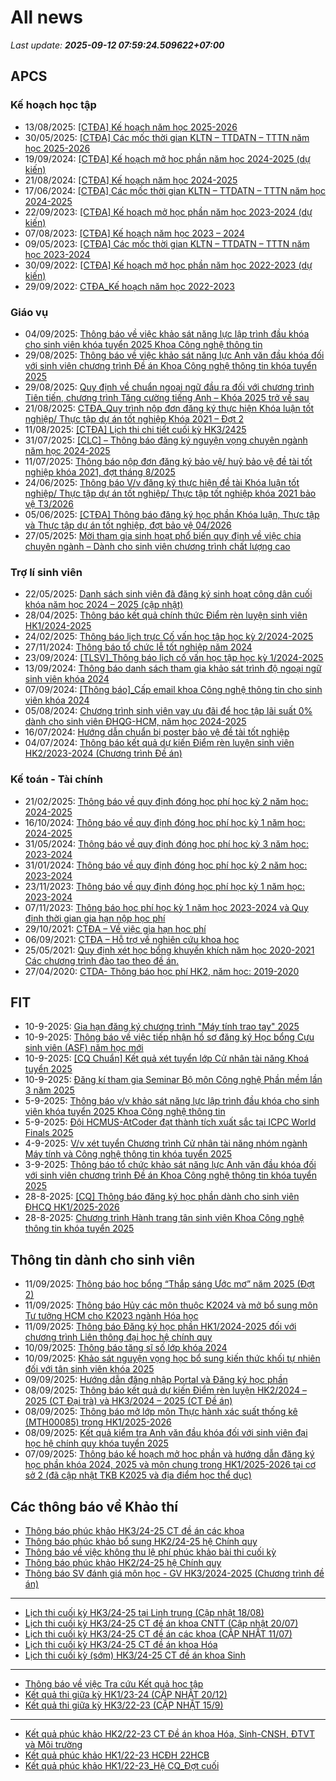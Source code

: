 # All news
_Last update: **2025-09-12 07:59:24.509622+07:00**_
## APCS
### Kế hoạch học tập
 - 13/08/2025: [[CTĐA] Kế hoạch năm học 2025-2026](https://www.ctda.hcmus.edu.vn/vi/2025/08/ctda-ke-hoach-nam-hoc-2025-2026/)
 - 30/05/2025: [[CTĐA] Các mốc thời gian KLTN – TTDATN – TTTN năm học 2025-2026](https://www.ctda.hcmus.edu.vn/vi/2025/05/ctda-cac-moc-thoi-gian-kltn-ttdatn-tttn-nam-hoc-2025-2026/)
 - 19/09/2024: [[CTĐA] Kế hoạch mở học phần năm học 2024-2025 (dự kiến)](https://www.ctda.hcmus.edu.vn/vi/2024/09/ctda-ke-hoach-mo-hoc-phan-nam-hoc-2024-2025-du-kien/)
 - 21/08/2024: [[CTĐA] Kế hoạch năm học 2024-2025](https://www.ctda.hcmus.edu.vn/vi/2024/08/ctda-ke-hoach-nam-hoc-2024-2025/)
 - 17/06/2024: [[CTĐA] Các mốc thời gian KLTN – TTDATN – TTTN năm học 2024-2025](https://www.ctda.hcmus.edu.vn/vi/2024/06/ctda-cac-moc-thoi-gian-kltn-ttdatn-tttn-nam-hoc-2024-2025/)
 - 22/09/2023: [[CTĐA] Kế hoạch mở học phần năm học 2023-2024 (dự kiến)](https://www.ctda.hcmus.edu.vn/vi/2023/09/ctda-ke-hoach-mo-hoc-phan-nam-hoc-2023-2024-du-kien/)
 - 07/08/2023: [[CTĐA] Kế hoạch năm học 2023 – 2024](https://www.ctda.hcmus.edu.vn/vi/2023/08/ctda-ke-hoach-nam-hoc-2023-2024/)
 - 09/05/2023: [[CTĐA] Các mốc thời gian KLTN – TTDATN – TTTN năm học 2023-2024](https://www.ctda.hcmus.edu.vn/vi/2023/05/ctda-cac-moc-thoi-gian-kltn-ttdatn-tttn-nam-hoc-2023-2024/)
 - 30/09/2022: [[CTĐA] Kế hoạch mở học phần năm học 2022-2023 (dự kiến)](https://www.ctda.hcmus.edu.vn/vi/2022/09/ctda-ke-hoach-mo-hoc-phan-nam-hoc-2022-2023-du-kien/)
 - 29/09/2022: [CTĐA_Kế hoạch năm học 2022-2023](https://www.ctda.hcmus.edu.vn/vi/2022/09/ctda_ke-hoach-nam-hoc-2022-2023/)

### Giáo vụ
 - 04/09/2025: [Thông báo về việc khảo sát năng lực lập trình đầu khóa cho sinh viên khóa tuyển 2025 Khoa Công nghệ thông tin](https://www.ctda.hcmus.edu.vn/vi/2025/09/thong-bao-ve-viec-khao-sat-nang-luc-lap-trinh-dau-khoa-cho-sinh-vien-khoa-tuyen-2025-khoa-cong-nghe-thong-tin/)
 - 29/08/2025: [Thông báo về việc khảo sát năng lực Anh văn đầu khóa đối với sinh viên chương trình Đề án Khoa Công nghệ thông tin khóa tuyển 2025](https://www.ctda.hcmus.edu.vn/vi/2025/08/thong-bao-ve-viec-khao-sat-nang-luc-anh-van-dau-khoa-doi-voi-sinh-vien-chuong-trinh-de-an-khoa-cong-nghe-thong-tin-khoa-tuyen-2025/)
 - 29/08/2025: [Quy định về chuẩn ngoại ngữ đầu ra đối với chương trình Tiên tiến, chương trình Tăng cường tiếng Anh – Khóa 2025 trở về sau](https://www.ctda.hcmus.edu.vn/vi/2025/08/quy-dinh-ve-chuan-ngoai-ngu-dau-ra-doi-voi-chuong-trinh-tien-tien-chuong-trinh-tang-cuong-tieng-anh-khoa-2025/)
 - 21/08/2025: [CTĐA_Quy trình nộp đơn đăng ký thực hiện Khóa luận tốt nghiệp/ Thực tập dự án tốt nghiệp Khóa 2021 – Đợt 2](https://www.ctda.hcmus.edu.vn/vi/2025/08/ctda_quy-trinh-nop-don-dang-ky-thuc-hien-khoa-luan-tot-nghiep-thuc-tap-du-an-tot-nghiep-khoa-2021-dot-2/)
 - 11/08/2025: [[CTĐA] Lịch thi chi tiết cuối kỳ HK3/2425](https://www.ctda.hcmus.edu.vn/vi/2025/08/ctda-lich-thi-chi-tiet-cuoi-ky-hk3-2425/)
 - 31/07/2025: [[CLC] – Thông báo đăng ký nguyện vọng chuyên ngành năm học 2024-2025](https://www.ctda.hcmus.edu.vn/vi/2025/07/clc-thong-bao-dang-ky-nguyen-vong-chuyen-nganh-nam-hoc-2024-2025/)
 - 11/07/2025: [Thông báo nộp đơn đăng ký bảo vệ/ huỷ bảo vệ đề tài tốt nghiệp khóa 2021, đợt tháng 8/2025](https://www.ctda.hcmus.edu.vn/vi/2025/07/thong-bao-nop-don-dang-ky-bao-ve-huy-bao-ve-de-tai-tot-nghiep-khoa-2021-dot-thang-8-2025/)
 - 24/06/2025: [Thông báo V/v đăng ký thực hiện đề tài Khóa luận tốt nghiệp/ Thực tập dự án tốt nghiệp/ Thực tập tốt nghiệp khóa 2021 bảo vệ T3/2026](https://www.ctda.hcmus.edu.vn/vi/2025/06/thong-bao-v-v-dang-ky-thuc-hien-de-tai-khoa-luan-tot-nghiep-thuc-tap-du-an-tot-nghiep-thuc-tap-tot-nghiep-khoa-2021-bao-ve-t3-2026/)
 - 05/06/2025: [[CTĐA] Thông báo đăng ký học phần Khóa luận, Thực tập và Thực tập dự án tốt nghiệp, đợt bảo vệ 04/2026](https://www.ctda.hcmus.edu.vn/vi/2025/06/ctda-thong-bao-dang-ky-hoc-phan-khoa-luan-thuc-tap-va-thuc-tap-du-an-tot-nghiep-dot-bao-ve-04-2026/)
 - 27/05/2025: [Mời tham gia sinh hoạt phổ biến quy định về việc chia chuyên ngành – Dành cho sinh viên chương trình chất lượng cao](https://www.ctda.hcmus.edu.vn/vi/2025/05/moi-tham-gia-sinh-hoat-pho-bien-quy-dinh-ve-viec-chia-chuyen-nganh-danh-cho-sinh-vien-chuong-trinh-chat-luong-cao/)

### Trợ lí sinh viên
 - 22/05/2025: [Danh sách sinh viên đã đăng ký sinh hoạt công dân cuối khóa năm học 2024 – 2025 (cập nhật)](https://www.ctda.hcmus.edu.vn/vi/2025/05/danh-sach-sinh-vien-da-dang-ky-sinh-hoat-cong-dan-cuoi-khoa-nam-hoc-2024-2025-cap-nhat/)
 - 28/04/2025: [Thông báo kết quả chính thức Điểm rèn luyện sinh viên HK1/2024-2025](https://www.ctda.hcmus.edu.vn/vi/2025/04/thong-bao-ket-qua-chinh-thuc-diem-ren-luyen-sinh-vien-hk1-2024-2025/)
 - 24/02/2025: [Thông báo lịch trực Cố vấn học tập học kỳ 2/2024-2025](https://www.ctda.hcmus.edu.vn/vi/2025/02/thong-bao-lich-truc-co-van-hoc-tap-hoc-ky-2-2024-2025/)
 - 27/11/2024: [Thông báo tổ chức lễ tốt nghiệp năm 2024](https://www.ctda.hcmus.edu.vn/vi/2024/11/thong-bao-to-chuc-le-tot-nghiep-nam-2024/)
 - 23/09/2024: [[TLSV]_Thông báo lịch cố vấn học tập học kỳ 1/2024-2025](https://www.ctda.hcmus.edu.vn/vi/2024/09/tlsv_thong-bao-lich-co-van-hoc-tap-hoc-ky-1-2024-2025/)
 - 13/09/2024: [Thông báo danh sách tham gia khảo sát trình độ ngoại ngữ sinh viên khóa 2024](https://www.ctda.hcmus.edu.vn/vi/2024/09/thong-bao-danh-sach-tham-gia-khao-sat-trinh-do-ngoai-ngu-sinh-vien-khoa-2024/)
 - 07/09/2024: [[Thông báo]_Cấp email khoa Công nghệ thông tin cho sinh viên khóa 2024](https://www.ctda.hcmus.edu.vn/vi/2024/09/thong-bao_cap-email-khoa-cong-nghe-thong-tin-cho-sinh-vien-khoa-2024/)
 - 05/08/2024: [Chương trình sinh viên vay ưu đãi để học tập lãi suất 0% dành cho sinh viên ĐHQG-HCM, năm học 2024-2025](https://www.ctda.hcmus.edu.vn/vi/2024/08/chuong-trinh-sinh-vien-vay-uu-dai-de-hoc-tap-lai-suat-0-danh-cho-sinh-vien-dhqg-hcm-nam-hoc-2024-2025/)
 - 16/07/2024: [Hướng dẫn chuẩn bị poster bảo vệ đề tài tốt nghiệp](https://www.ctda.hcmus.edu.vn/vi/2024/07/huong-dan-chuan-bi-poster-bao-ve-de-tai-tot-nghiep/)
 - 04/07/2024: [Thông báo kết quả dự kiến Điểm rèn luyện sinh viên HK2/2023-2024 (Chương trình Đề án)](https://www.ctda.hcmus.edu.vn/vi/2024/07/thong-bao-ket-qua-du-kien-diem-ren-luyen-sinh-vien-hk2-2023-2024-chuong-trinh-de-an/)

### Kế toán - Tài chính
 - 21/02/2025: [Thông báo về quy định đóng học phí học kỳ 2 năm học: 2024-2025](https://www.ctda.hcmus.edu.vn/vi/2025/02/thong-bao-ve-quy-dinh-dong-hoc-phi-hoc-ky-2-nam-hoc-2024-2025/)
 - 16/10/2024: [Thông báo về quy định đóng học phí học kỳ 1 năm học: 2024-2025](https://www.ctda.hcmus.edu.vn/vi/2024/10/thong-bao-ve-quy-dinh-dong-hoc-phi-hoc-ky-1-nam-hoc-2024-2025/)
 - 31/05/2024: [Thông báo về quy định đóng học phí học kỳ 3 năm học: 2023-2024](https://www.ctda.hcmus.edu.vn/vi/2024/05/thong-bao-ve-quy-dinh-dong-hoc-phi-hoc-ky-3-nam-hoc-2023-2024/)
 - 31/01/2024: [Thông báo về quy định đóng học phí học kỳ 2 năm học: 2023-2024](https://www.ctda.hcmus.edu.vn/vi/2024/01/thong-bao-ve-quy-dinh-dong-hoc-phi-hoc-ky-2-nam-hoc-2023-2024/)
 - 23/11/2023: [Thông báo về quy định đóng học phí học kỳ 1 năm học: 2023-2024](https://www.ctda.hcmus.edu.vn/vi/2023/11/thong-bao-ve-quy-dinh-dong-hoc-phi-hoc-ky-1-nam-hoc-2023-2024/)
 - 07/11/2023: [Thông báo học phí học kỳ 1 năm học 2023-2024 và Quy định thời gian gia hạn nộp học phí](https://www.ctda.hcmus.edu.vn/vi/2023/11/thong-bao-hoc-phi-hoc-ky-1-nam-hoc-2023-2024-va-quy-dinh-thoi-gian-gia-han-nop-hoc-phi/)
 - 29/10/2021: [CTĐA – Về việc gia hạn học phí](https://www.ctda.hcmus.edu.vn/vi/2021/10/ctda-ve-viec-gia-han-hoc-phi/)
 - 06/09/2021: [CTĐA – Hỗ trợ về nghiên cứu khoa học](https://www.ctda.hcmus.edu.vn/vi/2021/09/ctda-ho-tro-ve-nghien-cuu-khoa-hoc/)
 - 25/05/2021: [Quy định xét học bổng khuyến khích năm học 2020-2021 Các chương trình đào tạo theo đề án.](https://www.ctda.hcmus.edu.vn/vi/2021/05/quy-dinh-xet-hoc-bong-khuyen-khich-nam-hoc-2020-2021-cac-chuong-trinh-dao-tao-theo-de-an/)
 - 27/04/2020: [CTDA- Thông báo học phí HK2, năm học: 2019-2020](https://www.ctda.hcmus.edu.vn/vi/2020/04/ctda-thong-bao-hoc-phi-hk2-nam-hoc-2019-2020/)

## FIT
 - 10-9-2025: [Gia hạn đăng ký chương trình "Máy tính trao tay" 2025](https://www.fit.hcmus.edu.vn/vn/Default.aspx?tabid=292&newsid=16940)
 - 10-9-2025: [Thông báo về việc tiếp nhận hồ sơ đăng ký Học bổng Cựu sinh viên (ASF) năm học mới](https://www.fit.hcmus.edu.vn/vn/Default.aspx?tabid=292&newsid=16939)
 - 10-9-2025: [[CQ Chuẩn] Kết quả xét tuyển lớp Cử nhân tài năng Khoá tuyển 2025](https://www.fit.hcmus.edu.vn/vn/Default.aspx?tabid=292&newsid=16938)
 - 10-9-2025: [Đăng kí tham gia Seminar Bộ môn Công nghệ Phần mềm lần 3 năm 2025](https://www.fit.hcmus.edu.vn/vn/Default.aspx?tabid=292&newsid=16936)
 - 5-9-2025: [Thông báo v/v khảo sát năng lực lập trình đầu khóa cho sinh viên khóa tuyển 2025  Khoa Công nghệ thông tin](https://www.fit.hcmus.edu.vn/vn/Default.aspx?tabid=292&newsid=16933)
 - 5-9-2025: [Đội HCMUS-AtCoder đạt thành tích xuất sắc tại ICPC World Finals 2025](https://www.fit.hcmus.edu.vn/vn/Default.aspx?tabid=292&newsid=16932)
 - 4-9-2025: [V/v xét tuyển Chương trình Cử nhân tài năng nhóm ngành Máy tính và Công nghệ thông tin khóa tuyển 2025](https://www.fit.hcmus.edu.vn/vn/Default.aspx?tabid=292&newsid=16927)
 - 3-9-2025: [Thông báo tổ chức khảo sát năng lực Anh văn đầu khóa đối với sinh viên chương trình Đề án Khoa Công nghệ thông tin khóa tuyển 2025](https://www.fit.hcmus.edu.vn/vn/Default.aspx?tabid=292&newsid=16931)
 - 28-8-2025: [[CQ] Thông báo đăng ký học phần dành cho sinh viên ĐHCQ HK1/2025-2026](https://www.fit.hcmus.edu.vn/vn/Default.aspx?tabid=292&newsid=16926)
 - 28-8-2025: [Chương trình Hành trang tân sinh viên Khoa Công nghệ thông tin khóa tuyển 2025](https://www.fit.hcmus.edu.vn/vn/Default.aspx?tabid=292&newsid=16925)

## Thông tin dành cho sinh viên
- 11/09/2025: [Thông báo học bổng “Thắp sáng Ước mơ” năm 2025 (Đợt 2)](https://hcmus.edu.vn/thong-bao-hoc-bong-thap-sang-uoc-mo-nam-2025-dot-2/)
- 11/09/2025: [Thông báo Hủy các môn thuộc K2024 và mở bổ sung môn Tư tưởng HCM cho K2023 ngành Hóa học](https://hcmus.edu.vn/thong-bao-huy-cac-mon-thuoc-lop-thuoc-k2024-va-mo-bo-sung-mon-tu-tuong-hcm-cho-k2023-nganh-hoa-hoc/)
- 11/09/2025: [Thông báo Đăng ký học phần HK1/2024-2025 đối với chương trình Liên thông đại học hệ chính quy](https://hcmus.edu.vn/thong-bao-dang-ky-hoc-phan-hk1-2024-2025-doi-voi-chuong-trinh-lien-thong-dai-hoc-he-chinh-quy/)
- 10/09/2025: [Thông báo tăng sĩ số lớp khóa 2024](https://hcmus.edu.vn/tang-si-so-lop-khoa-2024/)
- 10/09/2025: [Khảo sát nguyện vọng học bổ sung kiến thức khối tự nhiên đối với tân sinh viên khóa 2025](https://hcmus.edu.vn/khao-sat-nguyen-vong-hoc-bo-sung-kien-thuc-khoi-tu-nhien-doi-voi-tan-sinh-vien-khoa-2025/)
- 09/09/2025: [Hướng dẫn đăng nhập Portal và Đăng ký học phần](https://hcmus.edu.vn/huong-dan-dang-nhap-portal-va-dang-ky-hoc-phan/)
- 08/09/2025: [Thông báo kết quả dự kiến Điểm rèn luyện HK2/2024 – 2025 (CT Đại trà) và HK3/2024 – 2025 (CT Đề án)](https://hcmus.edu.vn/thong-bao-ket-qua-du-kien-diem-ren-luyen-hk2-2024-2025-ct-dai-tra-va-hk3-2024-2025-ct-de-an/)
- 08/09/2025: [Thông báo mở lớp môn Thực hành xác suất thống kê (MTH00085) trong HK1/2025-2026](https://hcmus.edu.vn/thong-bao-mo-lop-mon-thuc-hanh-xac-suat-thong-ke-mth00085-trong-hk1-2025-2026/)
- 08/09/2025: [Kết quả kiểm tra Anh văn đầu khóa đối với sinh viên đại học hệ chính quy khóa tuyển 2025](https://hcmus.edu.vn/58503-2/)
- 07/09/2025: [Thông báo kế hoạch mở học phần và hướng dẫn đăng ký học phần khóa 2024, 2025 và môn chung trong HK1/2025-2026 tại cơ sở 2 (đã cập nhật TKB K2025 và địa điểm học thể dục)](https://hcmus.edu.vn/thong-bao-ke-hoach-mo-hoc-phan-va-huong-dan-dang-ky-hoc-phan-khoa-2024-2025-va-mon-chung-trong-hk1-2025-2026-tai-co-so-2-2/)

## Các thông báo về Khảo thí
 - [Thông báo phúc khảo HK3/24-25 CT đề án các khoa](http://ktdbcl.hcmus.edu.vn/index.php/thong-bao/902-thong-bao-phuc-kh-o-hk3-24-25-ct-d-an-cac-khoa)
 - [Thông báo phúc khảo bổ sung HK2/24-25 hệ Chính quy](http://ktdbcl.hcmus.edu.vn/index.php/thong-bao/901-thong-bao-phuc-kh-o-b-sung-hk2-24-25-h-chinh-quy)
 - [Thông báo về việc không thu lệ phí phúc khảo bài thi cuối kỳ](http://ktdbcl.hcmus.edu.vn/index.php/thong-bao/900-thong-bao-v-vi-c-khong-thu-l-phi-phuc-kh-o-bai-thi-cu-i-ky)
 - [Thông báo phúc khảo HK2/24-25 hệ Chính quy](http://ktdbcl.hcmus.edu.vn/index.php/thong-bao/898-thong-bao-phuc-kh-o-hk2-24-25-h-chinh-quy)
 - [Thông báo SV đánh giá môn học - GV HK3/2024-2025 (Chương trình đề án)](http://ktdbcl.hcmus.edu.vn/index.php/thong-bao/881-thong-bao-sv-danh-gia-mon-h-c-gv-hk3-2024-2025-chuong-trinh-d-an)

***

 - [Lịch thi cuối kỳ HK3/24-25 tại Linh trung (Cập nhật 18/08)](http://ktdbcl.hcmus.edu.vn/index.php/cong-tac-kh-o-thi/l-ch-thi-h-c-ky/899-l-ch-thi-cu-i-ky-hk3-24-25-t-i-linh-trung)
 - [Lịch thi cuối kỳ HK3/24-25 CT đề án khoa CNTT (Cập nhật 20/07)](http://ktdbcl.hcmus.edu.vn/index.php/cong-tac-kh-o-thi/l-ch-thi-h-c-ky/882-l-ch-thi-cu-i-ky-hk3-24-25-ct-d-an-khoa-cntt)
 - [Lịch thi cuối kỳ HK3/24-25 CT đề án các khoa (CẬP NHẬT 11/07)](http://ktdbcl.hcmus.edu.vn/index.php/cong-tac-kh-o-thi/l-ch-thi-h-c-ky/879-l-ch-thi-cu-i-ky-hk3-24-25-ct-d-an-cac-khoa)
 - [Lịch thi cuối kỳ HK3/24-25 CT đề án khoa Hóa](http://ktdbcl.hcmus.edu.vn/index.php/cong-tac-kh-o-thi/l-ch-thi-h-c-ky/878-l-ch-thi-cu-i-ky-hk3-24-25-ct-d-an-khoa-hoa)
 - [Lịch thi cuối kỳ (sớm) HK3/24-25 CT đề án khoa Sinh](http://ktdbcl.hcmus.edu.vn/index.php/cong-tac-kh-o-thi/l-ch-thi-h-c-ky/875-l-ch-thi-cu-i-ky-s-m-hk3-24-25-ct-d-an-khoa-sinh)

***

 - [Thông báo về việc Tra cứu Kết quả học tập](http://ktdbcl.hcmus.edu.vn/index.php/cong-tac-kh-o-thi/k-t-qu-thi-h-c-ky/798-thong-bao-v-vi-c-tra-c-u-k-t-qu-h-c-t-p)
 - [Kết quả thi giữa kỳ HK1/23-24 (CẬP NHẬT 20/12)](http://ktdbcl.hcmus.edu.vn/index.php/cong-tac-kh-o-thi/k-t-qu-thi-h-c-ky/778-k-t-qu-thi-gi-a-ky-hk1-23-24)
 - [Kết quả thi giữa kỳ HK3/22-23 (CẬP NHẬT 15/9)](http://ktdbcl.hcmus.edu.vn/index.php/cong-tac-kh-o-thi/k-t-qu-thi-h-c-ky/714-k-t-qu-thi-gi-a-ky-hk3-22-23-clc)

***

 - [Kết quả phúc khảo HK2/22-23 CT Đề án khoa Hóa, Sinh-CNSH, ĐTVT và Môi trường](http://ktdbcl.hcmus.edu.vn/index.php/cong-tac-kh-o-thi/k-t-qu-phuc-tra/726-k-t-qu-phuc-kh-o-hk2-22-23-ct-d-an-khoa-hoa-sinh-cnsh-dtvt-va-moi-tru-ng)
 - [Kết quả phúc khảo HK1/22-23 HCĐH 22HCB](http://ktdbcl.hcmus.edu.vn/index.php/cong-tac-kh-o-thi/k-t-qu-phuc-tra/723-k-t-qu-phuc-kh-o-hk1-22-23-hcdh-22hcb)
 - [Kết quả phúc khảo HK1/22-23_Hệ CQ_Đợt cuối](http://ktdbcl.hcmus.edu.vn/index.php/cong-tac-kh-o-thi/k-t-qu-phuc-tra/691-k-t-qu-phuc-kh-o-hk1-22-23-h-cq-d-t-cu-i)
